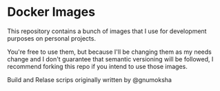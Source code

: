 # Docker Images

This repository contains a bunch of images that I use for development purposes on personal projects.

You're free to use them, but because I'll be changing them as my needs change and I don't guarantee that semantic versioning will be followed, I recommend forking this repo if you intend to use those images.

Build and Relase scrips originally written by @gnumoksha
